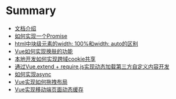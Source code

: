 # Summary

* [文档介绍](README.md)
* [如何实现一个Promise](article/promise/index.md)
* [html中块级元素的width: 100%和width: auto的区别](article/width-auto/index.md)
* [Vue如何实现换肤的功能]()
* [本地开发如何实现跨域cookie共享]()
* [通过Vue.extend + require.js实现动态加载第三方自定义内容开发]()
* [如何实现async]()
* [Vue实现如何拖拽布局]()
* [Vue实现移动端页面动态缓存]()


